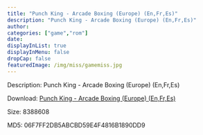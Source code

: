 ```yaml
---
title: "Punch King - Arcade Boxing (Europe) (En,Fr,Es)"
description: "Punch King - Arcade Boxing (Europe) (En,Fr,Es)"
author: 
categories: ["game","rom"]
date: 
displayInList: true
displayInMenu: false
dropCap: false
featuredImage: /img/miss/gamemiss.jpg
---
```


Description: Punch King - Arcade Boxing (Europe) (En,Fr,Es)

Download: <a style="text-decoration:underline;" href="https://mega.nz/#!jOAS1IIL!TbsCjNAytAb9_QBRJmnms5RadcYBLH3P7OoRrbgsuCI" target = "_blank" rel = "nofollow" > Punch King - Arcade Boxing (Europe) (En,Fr,Es)</a>

Size: 8388608

MD5: 06F7FF2DB5ABCBD59E4F4816B1890DD9

